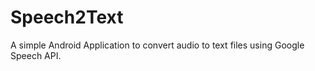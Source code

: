 # Speech2Text

A simple Android Application to convert audio to text files using Google Speech API. 
